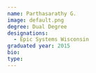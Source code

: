 ```yaml
---
name: Parthasarathy G.
image: default.png
degree: Dual Degree
designations: 
  - Epic Systems Wisconsin
graduated year: 2015
bio:
type: 
---
```

